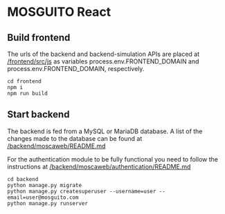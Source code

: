 # MOSGUITO React

## Build frontend

The urls of the backend and backend-simulation APIs are placed 
at <u>/frontend/src/js</u> as variables process.env.FRONTEND_DOMAIN and 
process.env.FRONTEND_DOMAIN, respectively.

```console
cd frontend
npm i
npm run build
```

## Start backend

The backend is fed from a MySQL or MariaDB database. A list of the 
changes made to the database can be found at 
<u>/backend/moscaweb/README.md</u>

For the authentication module to be fully functional you need to 
follow the instructions at <u>/backend/moscaweb/authentication/README.md</u>

```console
cd backend
python manage.py migrate
python manage.py createsuperuser --username=user --email=user@mosguito.com
python manage.py runserver
```

